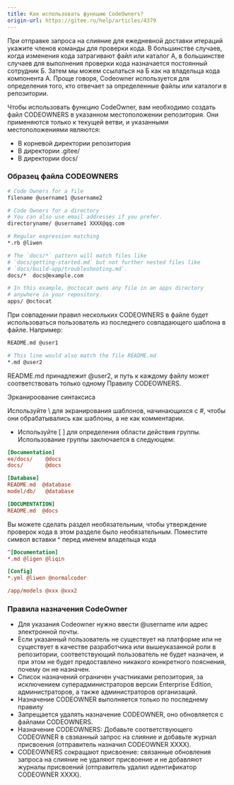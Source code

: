 ```yaml
---
title: Как использовать функцию CodeOwners?
origin-url: https://gitee.ru/help/articles/4379
---
```



При отправке запроса на слияние для ежедневной доставки итераций укажите членов команды для проверки кода. В большинстве случаев, когда изменения кода затрагивают файл или каталог А, в большинстве случаев для выполнения проверки кода назначается постоянный сотрудник Б. Затем мы можем ссылаться на Б как на владельца кода компонента A. Проще говоря, Codeowner используется для определения того, кто отвечает за определенные файлы или каталоги в репозитории.

Чтобы использовать функцию CodeOwner, вам необходимо создать файл CODEOWNERS в указанном местоположении репозитория. Они применяются только к текущей ветви, и указанными местоположениями являются:

- В корневой директории репозитория
- В директории .gitee/
- В директории  docs/

### **Образец файла CODEOWNERS**

```bash
# Code Owners for a file
filename @username1 @username2

# Code Owners for a directory
# You can also use email addresses if you prefer.
directoryname/ @username1 XXXX@qq.com

# Regular expression matching
*.rb @liwen 

# The `docs/*` pattern will match files like
# `docs/getting-started.md` but not further nested files like
# `docs/build-app/troubleshooting.md`.
docs/*  docs@example.com

# In this example, @octocat owns any file in an apps directory
# anywhere in your repository.
apps/ @octocat
```

При совпадении правил нескольких CODEOWNERS в файле будет использоваться пользователь из последнего совпадающего шаблона в файле. Например:

```bash
README.md @user1

# This line would also match the file README.md
*.md @user2
```

README.md принадлежит @user2, и путь к каждому файлу может соответствовать только одному Правилу
  CODEOWNERS.

Эрканироование синтаксиса

Используйте \ для экранирования шаблонов, начинающихся с #, чтобы они обрабатывались как шаблоны, а не как комментарии.
- Используйте [ ] для определения области действия группы. Использование группы заключается в следующем:

```INI
[Documentation]
ee/docs/    @docs
docs/       @docs

[Database]
README.md  @database
model/db/   @database

[DOCUMENTATION]
README.md  @docs
```

Вы можете сделать раздел необязательным, чтобы утверждение проверок кода в этом разделе было необязательным.
Поместите символ вставки ^ перед именем владельца кода

```INI
^[Documentation]
*.md @ligen @liqin

[Config]
*.yml @liwen @normalcoder 

/app/models @xxx @xxx2
```

### **Правила назначения CodeOwner**

- Для указания Codeowner нужно ввести @username или адрес электронной почты.
- Если указанный пользователь не существует на платформе или не существует в качестве разработчика или вышеуказанной роли в репозитории, соответствующий пользователь не будет назначен, и при этом не будет предоставлено никакого конкретного пояснения, почему он не назначен.
- Список назначений ограничен участниками репозитория, за исключением суперадминистраторов версии Enterprise Edition, администраторов, а также администраторов организаций.
- Назначение CODEOWNER выполняется только по последнему правилу
- Запрещается удалять назначение CODEOWNER, оно обновляется с файлами CODEOWNERS.
- Назначение CODEOWNERS: Добавьте соответствующего CODEOWNER в свзяанный запрос на слияние и добавьте журнал присвоения (отправитель назначил CODEOWNER XXXX).
- CODEOWNERS сокращают присвоение: связанные обновления запроса на слияние не удаляют присвоение и не добавляют журналы присвоений (отправитель удалил идентификатор CODEOWNER XXXX).